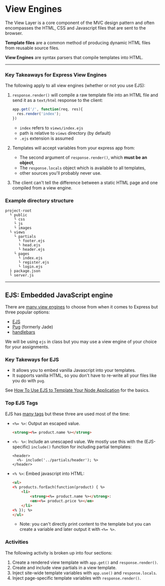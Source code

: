 # View Engines
The View Layer is a core component of the MVC design pattern and often encompasses the HTML, CSS and Javascript files that are sent to the browser. 

**Template files** are a common method of producing dynamic HTML files from reusable source files.

**View Engines** are syntax parsers that compile templates into HTML.

---

### Key Takeaways for Express View Engines
The following apply to all view engines (whether or not you use EJS):
1. `response.render()` will compile a raw template file into an HTML file and send it as a `text/html` response to the client:

    ```js
    app.get('/', function(req, res){
      res.render('index');
    })
    ```
    - `index` refers to `views/index.ejs`
    - path is relative to `views` directory (by default)
    - `.ejs` extension is assumed

2. Templates will accept variables from your express app from:
    - The second argument of `response.render()`, which **must be an object**,
    - The `response.locals` object which is available to all templates,
    - other sources you'll probably never use.
3. The client can't tell the difference between a static HTML page and one compiled from a view engine.


### Example directory structure

```
project-root
  └ public
    └ css
    └ js
    └ images
  └ views
    └ partials
      └ footer.ejs
      └ head.ejs
      └ header.ejs
    └ pages
      └ index.ejs
      └ register.ejs
      └ login.ejs
  ├ package.json
  └ server.js
```

---

## EJS: Embedded JavaScript engine
There are [many view engines](https://expressjs.com/en/resources/template-engines.html) to choose from when it comes to Express but three popular options:
- [EJS](https://ejs.co/)
- [Pug](https://github.com/pugjs/pug) (formerly Jade)
- [handlebars](https://github.com/pillarjs/hbs)

We will be using `ejs` in class but you may use a view engine of your choice for your assignments.

### Key Takeways for EJS
- It allows you to embed vanilla Javascript into your templates.
- It supports vanilla HTML, so you don't have to re-write all your files like you do with `pug`.

See [How To Use EJS to Template Your Node Application](https://www.digitalocean.com/community/tutorials/how-to-use-ejs-to-template-your-node-application) for the basics.

### Top EJS Tags
EJS has [many tags](https://www.npmjs.com/package/ejs#user-content-tags) but these three are used most of the time:
- `<%= %>`: Output an escaped value.

    ```html
    <strong><%= product.name %></strong>
    ```
- `<%- %>`: Include an unescaped value. We mostly use this with the (EJS-specific) `include()` function for including partial templates:
    
    ```
    <header>
      <%- include('../partials/header'); %>
    </header>
    ```

- `<% %>`: Embed javascript into HTML:

    ```html
    <ul>
    <% products.forEach(function(product) { %>
        <li>
            <strong><%= product.name %></strong>: 
            <em><%= product.price %></em>
        </li>
    <% }); %>
    </ul>
    ```

    - Note: you can't directly print content to the template but you can create a variable and later output it with `<%= %>`.

### Activities
The following activity is broken up into four sections:
1. Create a rendered view template with `app.get()` and `response.render()`.
2. Create and include view partials in a view template.
3. Inject site-wide template variables with `app.use()` and `response.locals`.
4. Inject page-specific template variables with `response.render()`.